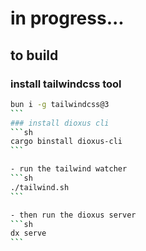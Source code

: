 # in progress...

## to build

### install tailwindcss tool
`````sh
bun i -g tailwindcss@3
```
### install dioxus cli
```sh
cargo binstall dioxus-cli
```

- run the tailwind watcher
```sh
./tailwind.sh
```

- then run the dioxus server
```sh
dx serve
```
